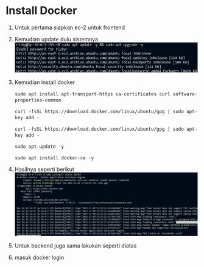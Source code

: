 # Install Docker

1. Untuk pertama siapkan ec-2 untuk frontend
2. Kemudian update dulu sistemnya
   <br>
   <img src=".image/1.PNG">
   <br>
3. Kemudian install docker
    ```
    sudo apt install apt-transport-https ca-certificates curl software-properties-common
    ```

    ```
    curl -fsSL https://download.docker.com/linux/ubuntu/gpg | sudo apt-key add -
    ```
    ```
    curl -fsSL https://download.docker.com/linux/ubuntu/gpg | sudo apt-key add -
    ```
    ```
    sudo apt update -y
    ```
    ```
    sudo apt install docker-ce -y
    ```
4. Hasilnya seperti berikut
   <br>
   <img src=".image/2.PNG">
   <br>
5. Untuk backend juga sama lakukan seperti diatas
6. masuk docker login